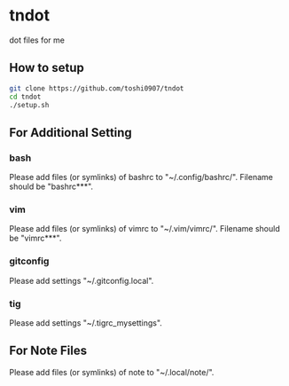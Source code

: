 # tndot

dot files for me

## How to setup

```bash
git clone https://github.com/toshi0907/tndot
cd tndot
./setup.sh
```

## For Additional Setting

### bash

Please add files (or symlinks) of bashrc to "~/.config/bashrc/".
Filename should be "bashrc***".

### vim

Please add files (or symlinks) of vimrc to "~/.vim/vimrc/".
Filename should be "vimrc***".

### gitconfig

Please add settings "~/.gitconfig.local".

### tig

Please add settings "~/.tigrc_mysettings".

## For Note Files

Please add files (or symlinks) of note to "~/.local/note/".

<!-- end of file -->

